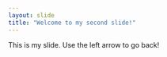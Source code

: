 ```yaml
---
layout: slide
title: "Welcome to my second slide!"
---
```

This is my slide.
Use the left arrow to go back!
